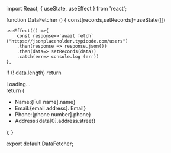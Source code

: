 
 import React, { useState, useEffect } from 'react';

function DataFetcher () {
    const[records,setRecords]=useState([])

    useEffect(() =>{
        const response=>`await fetch` ("https://jsonplaceholder.typicode.com/users")
        .then(response => response.json())
        .then(data=> setRecords(data))
        .catch(err=> console.log (err))
    },
if (! data.length) return <div> Loading...</div>
    return ( 
        <div>
            <ul>
              <li> Name:{Full name].name}</li>
               <li> Email:{email address]. Email}</li>
               <li> Phone:{phone number].phone}</li>
                <li>Address:{data[0].address.street}</li>
            </ul>
        </div>
         );
        }
  
export default DataFetcher;
